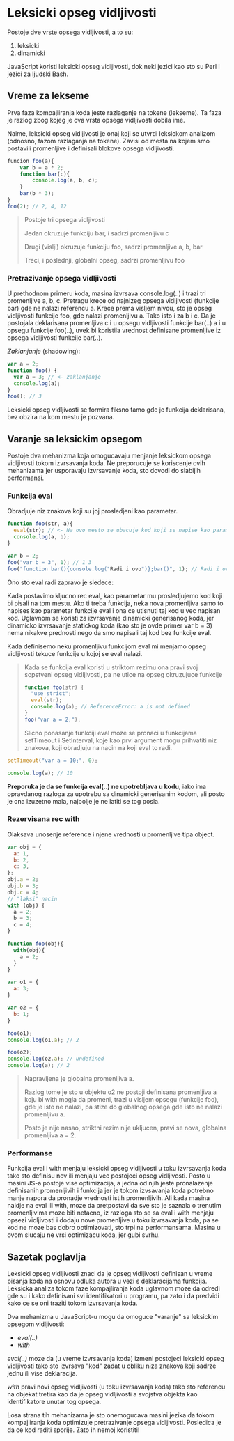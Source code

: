 # Leksicki opseg vidljivosti

Postoje dve vrste opsega vidljivosti, a to su:

1. leksicki
2. dinamicki

JavaScript koristi leksicki opseg vidljivosti, dok neki jezici kao sto su Perl i jezici za ljudski Bash.

## Vreme za lekseme

Prva faza kompajliranja koda jeste razlaganje na tokene (lekseme). Ta faza je razlog zbog kojeg je ova vrsta opsega vidljivosti dobila ime.

Naime, leksicki opseg vidljivosti je onaj koji se utvrdi leksickom analizom (odnosno, fazom razlaganja na tokene). Zavisi od mesta na kojem smo postavili promenljive i definisali blokove opsega vidljivosti.

```js
funcion foo(a){
    var b = a * 2;
    function bar(c){
        console.log(a, b, c);
    }
    bar(b * 3);
}
foo(2); // 2, 4, 12
```

> Postoje tri opsega vidljivosti
>
> Jedan okruzuje funkciju bar, i sadrzi promenljivu c
>
> Drugi (vislji) okruzuje funkciju foo, sadrzi promenljive a, b, bar
>
> Treci, i poslednji, globalni opseg, sadrzi promenljivu foo

### Pretrazivanje opsega vidljivosti

U prethodnom primeru koda, masina izvrsava console.log(..) i trazi tri promenljive a, b, c. Pretragu krece od najnizeg opsega vidljivosti (funkcije bar) gde ne nalazi referencu a. Krece prema visljem nivou, sto je opseg vidljivosti funkcije foo, gde nalazi promenljivu a. Tako isto i za b i c. Da je postojala deklarisana promenljiva c i u opsegu vidljivosti funkcije bar(..) a i u opsegu funkcije foo(..), uvek bi koristila vrednost definisane promenljive iz opsega vidljivosti funkcije bar(..).

_Zaklanjanje_ (shadowing):

```js
var a = 2;
function foo() {
  var a = 3; // <- zaklanjanje
  console.log(a);
}
foo(); // 3
```

Leksicki opseg vidljivosti se formira fiksno tamo gde je funkcija deklarisana, bez obzira na kom mestu je pozvana.

## Varanje sa leksickim opsegom

Postoje dva mehanizma koja omogucavaju menjanje leksickom opsega vidljivosti tokom izvrsavanja koda. Ne preporucuje se koriscenje ovih mehanizama jer usporavaju izvrsavanje koda, sto dovodi do slabijih performansi.

### Funkcija eval

Obradjuje niz znakova koji su joj prosledjeni kao parametar.

```js
function foo(str, a){
  eval(str); // <- Na ovo mesto se ubacuje kod koji se napise kao parametar tipa string (bas kao da pises js kod)
  console.log(a, b);
}

var b = 2;
foo("var b = 3", 1); // 1 3
foo("function bar(){console.log("Radi i ovo")};bar()", 1); // Radi i ovo /n 1 2 (2 se prikazuje jer ima globalna promenljiva b)
```

Ono sto eval radi zapravo je sledece:

Kada postavimo kljucno rec eval, kao parametar mu prosledjujemo kod koji bi pisali na tom mestu. Ako ti treba funkcija, neka nova promenljiva samo to napises kao parametar funkcije eval i ona ce utisnuti taj kod u vec napisan kod. Uglavnom se koristi za izvrsavanje dinamicki generisanog koda, jer dinamicko izvrsavanje statickog koda (kao sto je ovde primer var b = 3) nema nikakve prednosti nego da smo napisali taj kod bez funkcije eval.

Kada definisemo neku promenljivu funkcijom eval mi menjamo opseg vidljivosti tekuce funkcije u kojoj se eval nalazi.

> Kada se funkcija eval koristi u striktom rezimu ona pravi svoj sopstveni opseg vidljivosti, pa ne utice na opseg okruzujuce funkcije
>
> ```js
> function foo(str) {
>   "use strict";
>   eval(str);
>   console.log(a); // ReferenceError: a is not defined
> }
> foo("var a = 2;");
> ```
>
> Slicno ponasanje funkciji eval moze se pronaci u funkcijama setTimeout i SetInterval, koje kao prvi argument mogu prihvatiti niz znakova, koji obradjuju na nacin na koji eval to radi.

```js
setTimeout("var a = 10;", 0);

console.log(a); // 10
```

**Preporuka je da se funkcija eval(..) ne upotrebljava u kodu**, iako ima opravdanog razloga za upotrebu sa dinamicki generisanim kodom, ali posto je ona izuzetno mala, najbolje je ne latiti se tog posla.

### Rezervisana rec with

Olaksava unosenje reference i njene vrednosti u promenljive tipa object.

```js
var obj = {
  a: 1,
  b: 2,
  c: 3,
};
obj.a = 2;
obj.b = 3;
obj.c = 4;
// "laksi" nacin
with (obj) {
  a = 2;
  b = 3;
  c = 4;
}
```

```js
function foo(obj){
  with(obj){
    a = 2;
  }
}

var o1 = {
  a: 3;
}

var o2 = {
  b: 1;
}

foo(o1);
console.log(o1.a); // 2

foo(o2);
console.log(o2.a); // undefined
console.log(a); // 2
```

> Napravljena je globalna promenljiva a.
>
> Razlog tome je sto u objektu o2 ne postoji definisana promenljiva a koju bi with mogla da promeni, trazi u visljem opsegu (funkcije foo), gde je isto ne nalazi, pa stize do globalnog opsega gde isto ne nalazi promenljivu a.
>
> Posto je nije nasao, striktni rezim nije ukljucen, pravi se nova, globalna promenljiva a = 2.

### Performanse

Funkcija eval i with menjaju leksicki opseg vidljivosti u toku izvrsavanja koda tako sto definisu nov ili menjaju vec postojeci opseg vidljivosti.
Posto u masini JS-a postoje vise optimizacija, a jedna od njih jeste pronalazenje definisanih promenljivih i funkcija jer je tokom izvsavanja koda potrebno manje napora da pronadje vrednosti istih promenljivih. Ali kada masina naidje na eval ili with, moze da pretpostavi da sve sto je saznala o trenutim promenljivima moze biti netacno, iz razloga sto se sa eval i with menjaju opsezi vidljivosti i dodaju nove promenljive u toku izvrsavanja koda, pa se kod ne moze bas dobro optimizovati, sto trpi na performansama. Masina u ovom slucaju ne vrsi optimizacu koda, jer gubi svrhu.

## Sazetak poglavlja

Leksicki opseg vidljivosti znaci da je opseg vidljivosti definisan u vreme pisanja koda na osnovu odluka autora u vezi s deklaracijama funkcija. Leksicka analiza tokom faze kompajliranja koda uglavnom moze da odredi gde su i kako definisani svi identifikatori u programu, pa zato i da predvidi kako ce se oni traziti tokom izvrsavanja koda.

Dva mehanizma u JavaScript-u mogu da omoguce "varanje" sa leksickim opsegom vidljivosti:

- _eval(..)_
- _with_

_eval(..)_ moze da (u vreme izvrsavanja koda) izmeni postojeci leksicki opseg vidljivosti tako sto izvrsava "kod" zadat u obliku niza znakova koji sadrze jednu ili vise deklaracija.

_with_ pravi novi opseg vidljivosti (u toku izvrsavanja koda) tako sto referencu na objekat tretira kao da je opseg vidljivosti a svojstva objekta kao identifikatore unutar tog opsega.

Losa strana tih mehanizama je sto onemogucava masini jezika da tokom kompajliranja koda optimizuje pretrazivanje opsega vidljivosti. Posledica je da ce kod raditi sporije. Zato ih nemoj koristiti!
